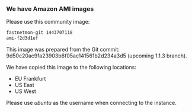 ### We have Amazon AMI images

Please use this community image:
```bash
fastnetmon-git 1443707118
ami-f2d3d1ef
```

This image was prepared from the Git commit: 9d50c20ac9fa23903b6f05ac141561b2d234a3d5 (upcoming 1.1.3 branch).

We have copied this image to the following locations:
- EU Frankfurt
- US East
- US West

Please use _ubuntu_ as the username when connecting to the instance.
